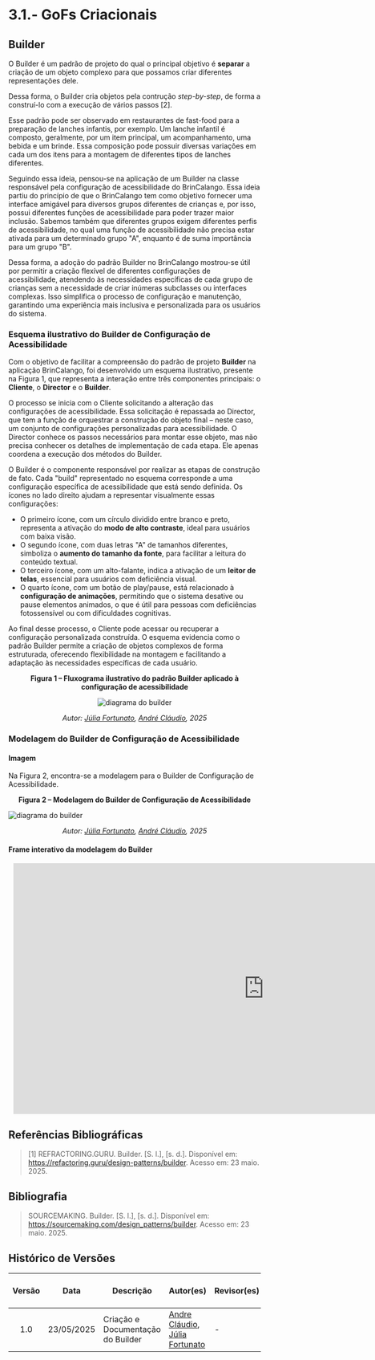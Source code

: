 # 3.1.- GoFs Criacionais

## Builder 

O Builder é um padrão de projeto do qual o principal objetivo é **separar** a criação de um objeto complexo para que possamos criar diferentes representações dele. 

Dessa forma, o Builder cria objetos pela contrução *step-by-step*, de forma a construí-lo com a execução de vários passos [2].

Esse padrão pode ser observado em restaurantes de fast-food para a preparação de lanches infantis, por exemplo. Um lanche infantil é composto, geralmente, por um item principal, um acompanhamento, uma bebida e um brinde. Essa composição pode possuir diversas variações em cada um dos itens para a montagem de diferentes tipos de lanches diferentes.

Seguindo essa ideia, pensou-se na aplicação de um Builder na classe responsável pela configuração de acessibilidade do BrinCalango. Essa ideia partiu do princípio de que o BrinCalango tem como objetivo fornecer uma interface amigável para diversos grupos diferentes de crianças e, por isso, possui diferentes funções de acessibilidade para poder trazer maior inclusão. Sabemos também que diferentes grupos exigem diferentes perfis de acessibilidade, no qual uma função de acessibilidade não precisa estar ativada para um determinado grupo "A", enquanto é de suma importância para um grupo "B".

Dessa forma, a adoção do padrão Builder no BrinCalango mostrou-se útil por permitir a criação flexível de diferentes configurações de acessibilidade, atendendo às necessidades específicas de cada grupo de crianças sem a necessidade de criar inúmeras subclasses ou interfaces complexas. Isso simplifica o processo de configuração e manutenção, garantindo uma experiência mais inclusiva e personalizada para os usuários do sistema.

### Esquema ilustrativo do Builder de Configuração de Acessibilidade

Com o objetivo de facilitar a compreensão do padrão de projeto **Builder** na aplicação BrinCalango, foi desenvolvido um esquema ilustrativo, presente na Figura 1, que representa a interação entre três componentes principais: o **Cliente**, o **Director** e o **Builder**.

O processo se inicia com o Cliente solicitando a alteração das configurações de acessibilidade. Essa solicitação é repassada ao Director, que tem a função de orquestrar a construção do objeto final – neste caso, um conjunto de configurações personalizadas para acessibilidade. O Director conhece os passos necessários para montar esse objeto, mas não precisa conhecer os detalhes de implementação de cada etapa. Ele apenas coordena a execução dos métodos do Builder.

O Builder é o componente responsável por realizar as etapas de construção de fato. Cada "build" representado no esquema corresponde a uma configuração específica de acessibilidade que está sendo definida. Os ícones no lado direito ajudam a representar visualmente essas configurações:

- O primeiro ícone, com um círculo dividido entre branco e preto, representa a ativação do **modo de alto contraste**, ideal para usuários com baixa visão.
- O segundo ícone, com duas letras "A" de tamanhos diferentes, simboliza o **aumento do tamanho da fonte**, para facilitar a leitura do conteúdo textual.
- O terceiro ícone, com um alto-falante, indica a ativação de um **leitor de telas**, essencial para usuários com deficiência visual.
- O quarto ícone, com um botão de play/pause, está relacionado à **configuração de animações**, permitindo que o sistema desative ou pause elementos animados, o que é útil para pessoas com deficiências fotossensível ou com dificuldades cognitivas.

Ao final desse processo, o Cliente pode acessar ou recuperar a configuração personalizada construída. O esquema evidencia como o padrão Builder permite a criação de objetos complexos de forma estruturada, oferecendo flexibilidade na montagem e facilitando a adaptação às necessidades específicas de cada usuário.


<p align="center"><strong>Figura 1 – Fluxograma ilustrativo do padrão Builder aplicado à configuração de acessibilidade</strong></p>

<div align="center">

![diagrama do builder](assets/builderr.jpg)

</div>

<p align="center"><em>Autor: <a href="https://github.com/julia-fortunato" target="_blank">Júlia Fortunato</a>, <a href="https://github.com/andre-maia51" target="_blank">André Cláudio</a>, 2025</em></p>



### Modelagem do Builder de Configuração de Acessibilidade

#### Imagem

Na Figura 2, encontra-se a modelagem para o Builder de Configuração de Acessibilidade.

<p align="center"><strong>Figura 2 – Modelagem do Builder de Configuração de Acessibilidade </strong></p>

![diagrama do builder](assets/Builder-BrinCalango.svg)

<p align="center"><em>Autor: <a href="https://github.com/julia-fortunato" target="_blank">Júlia Fortunato</a>, <a href="https://github.com/andre-maia51" target="_blank">André Cláudio</a>, 2025</em></p>

#### Frame interativo da modelagem do Builder
<div style="width: 1000px; height: 500px; margin: 10px; position: relative;"><iframe allowfullscreen frameborder="0" style="width:1000px; height:500px" src="https://lucid.app/documents/embedded/2d83e371-90ce-4f3d-af08-fe71bfb54e1b" id="YEkiwTVEnZWG"></iframe></div>

## Referências Bibliográficas

> [1] REFRACTORING.GURU. Builder. [S. l.], [s. d.]. Disponível em: https://refactoring.guru/design-patterns/builder. Acesso em: 23 maio. 2025.

## Bibliografia 

> SOURCEMAKING. Builder. [S. l.], [s. d.]. Disponível em: https://sourcemaking.com/design_patterns/builder. Acesso em: 23 maio. 2025.

## Histórico de Versões
| Versão | Data       | Descrição                                    | Autor(es)                                                                                              | Revisor(es)                                      | Descrição da Revisão                                                                                  | Commits |
| :----: | ---------- | -------------------------------------------- | -------------------------------------------------------------------------------------------------------- | ------------------------------------------------ | ------------------------------------------------------------------------------------------------------ | -------- |
| 1.0    | 23/05/2025 | Criação e Documentação do Builder | [Andre Cláudio](https://github.com/andre-maia51), [Júlia Fortunato](https://github.com/julia-fortunato) | - | - | - |

